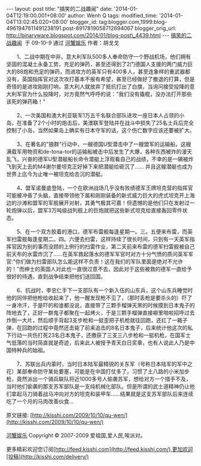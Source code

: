 --- layout: post title: "搞笑的二战趣闻" date:
'2014-01-04T12:19:00.001+08:00' author: Wenh Q tags: modified\_time:
'2014-01-04T13:02:45.020+08:00' blogger\_id:
tag:blogger.com,1999:blog-4961947611491238191.post-8917819058712694067
blogger\_orig\_url:
http://binaryware.blogspot.com/2014/01/blog-post\_4439.html ---
[搞笑的二战趣闻](http://kisshi.com/2009/10/10/qu-wen/)  于 09-10-9 通过
[河蟹娱乐](http://kisshi.com/) 作者：胡戈戈\
\
　　1、二战中期在中非，意大利军队500多人奉命防守一个野战机场，他们拥有坚固的混凝土永备工势，充足的弹药，甚至还得到了2门德国人支援的两门威力巨大的88炮和充足的弹药，而进攻方的英军只有400多人，甚至连象样的重武器都没有，英国指挥官对这次攻打基本不报有希望，甚至已经做好了撤退的打算，但是奇怪的是进攻刚刚打响，意大利人就放弃了抵抗打出了白旗，当询问接受投降的意大利军官为什么投降时，对方竟然气呼呼的说："我们没有撬棍，没办法打开那些该死的弹药箱！"\
\
　　2、一次美国和澳大利亚联军1万五千名联合部队进攻一座日本人占领的小岛，在准备了2个小时的炮击后，美澳联军登陆并在战斗中损失了25名士兵后完全控制了小岛，当然如果岛上确实有日本守军的话，这个伤亡数字应该还要被扩大。\
\
　　3、在著名的"狼群"行动中，一艘德国U型潜击中了一艘盟军的运输船，这艘满载军用物资和de-tona-tor的运输船被击中后发生了大爆，各种东西被炸的漫天乱飞，兴奋的德军U型潜艇船长命令潜艇上浮观看自己的战绩，不幸的是一辆被炸飞到天上去的M4谢尔曼坦克正好掉下来把潜艇给砸沉了……
并且这艘潜艇也成为世界上迄今为止唯一被坦克给击沉的潜艇。\
\
　　4、盟军诺曼底登陆，一个在欧洲战场几乎没有败绩德军王牌坦克营的指挥官可能被冲昏了头脑，直接带领他下属和刚刚装备的新式威力巨大的虎式坦克开上海边的沙滩和盟军的军舰展开对射，其勇气极其可嘉！但遗憾的是他们只在发射过一轮炮弹以后，盟军3万吨级战列舰上的巨炮就把这些新式坦克给直接轰回零件状态。\
\
　　5、在一个双方胶着的港口，德军布雷舰每逢星期一。三。五便来布雷，而英军扫雷舰每逢星期二。四。六便去扫雷，这样持续了很长时间，只到有一天英军指挥官因为别的事而没顾的上例行的扫雷作业，第二天前来布雷的德军扫雷舰被自己前天布的水雷炸沉了……在英军救起落水的德军军官时对方十分气愤的质问英军军官:"你们做为扫雷部队怎么能这样不负责！这在我们的军队里面是绝对不允许的！"而绅士的英国人对此也一直很过意不去，因此对于这些被救的德军一直给予很好的待遇，直到战争结束把他们送回国。\
\
　　6、抗战时，李忠仁手下一支部队有一个新入伍的山东兵，这个山东兵睡觉时他的同伴把他枪给收起来了，他一醒发现枪不见了，（那时丢枪是要杀头的）吓了一身冷汗，于是吓的和谁都没说，直接带了三颗手榴弹天黑的时候摸到日本鬼子的阵地去了，正好一群鬼子都聚在一起烤火，于是三颗手榴弹直接噼里啪啦招呼过去炸倒一大片，然后顺手背起3支步枪和一挺歪把子机枪就往回跑，还扛了一箱子弹，在回跑的过程中竟然还击毙了前来追击的8名日本鬼子，后来统计他这次的私下行动一共伤打死23名日本鬼子，还缴获了三支三八步枪和一挺机枪，在国军士气低落的当时简直就是奇迹，后来此人被授予青天白日奖章，也有人说此人乃是中国特种兵的始祖。\
\
　　7、苏联出兵内蒙时，当时日本陆军最精锐的关东军（号称日本陆军的军中之花）某部奉命防守某处要塞，可能是在中国打仗多了，习惯了土八路的小米加步枪，竟然派出一个骑兵联队将近1000多号人偷袭苏军，想给对方一个措手不及，当时他们偷袭的那支苏军部队是一支纯机械化部队。但是所谓的武士道精神仍让他们拿起马刀骑着战马冲向对方的坦克和装甲车……结果就是这支苏军部队后来连续吃了一个月的马肉改善伙食…\
\
原文链接:
[http://kisshi.com/2009/10/10/qu-wen/](http://kisshi.com/2009/10/10/qu-wen/)
\
\
[河蟹娱乐](http://kisshi.com/) Copyright © 2007-2009
爱祖国,爱人民,唉派对。\
\
更多精彩欢迎您订阅[http://feed.kisshi.com](http://feed.kisshi.com/),更加欢迎[投稿](http://kisshi.com/delivery/)
